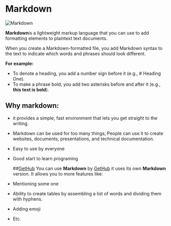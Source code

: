 # Markdown
![Markdown](https://upload.wikimedia.org/wikipedia/commons/thumb/4/48/Markdown-mark.svg/1200px-Markdown-mark.svg.png)

**Markdown**is a lightweight markup language that you can use to add formatting elements to plaintext text documents.  

When you create a Markdown-formatted file, you add Markdown syntax to the text to indicate which words and phrases should look different.

  **For example:**
+ To denote a heading, you add a number sign before it (e.g., # Heading One).
+ To make a phrase bold, you add two asterisks before and after it (e.g., **this text is bold**).

## Why markdown: 
- it provides a simple, fast environment that lets you get straight to the writing. 
- Markdown can be used for too many things, People can use it to create websites, documents, presentations, and technical documentation.
- Easy to use by everyone
- Good start to learn programing

  
  ##[GetHub](https://github.com/)
You can use **Markdown** by [GetHub](https://github.com/) it uses its own **Markdown** version.
It allows you to more features like:
- Mentioning some one
- Ability to create tables by assembling a list of words and dividing them with hyphens.
- Adding emoji 
- Etc.
